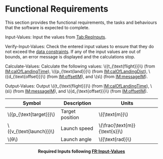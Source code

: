 # Functional Requirements

This section provides the functional requirements, the tasks and behaviours that the software is expected to complete.

Input-Values: Input the values from [Tab:ReqInputs]().

Verify-Input-Values: Check the entered input values to ensure that they do not exceed the [data constraints](./data-constraints.md). If any of the input values are out of bounds, an error message is displayed and the calculations stop.

Calculate-Values: Calculate the following values: \\({t_{\text{flight}}}\\) (from [IM:calOfLandingTime]()), \\({p_{\text{land}}}\\) (from [IM:calOfLandingDist]()), \\({d_{\text{offset}}}\\) (from [IM:offsetIM]()), and \\(s\\) (from [IM:messageIM]()).

Output-Values: Output \\({t_{\text{flight}}}\\) (from [IM:calOfLandingTime]()), \\(s\\) (from [IM:messageIM]()), and \\({d_{\text{offset}}}\\) (from [IM:offsetIM]()).

<div id="Table:ReqInputs">

|Symbol|Description|Units|
|-|-|-|
|\\({p_{\text{target}}}\\)|Target position|\\({\text{m}}\\)|
|\\({v_{\text{launch}}}\\)|Launch speed|\\(\frac{\text{m}}{\text{s}}\\)|
|\\(θ\\)|Launch angle|\\({\text{rad}}\\)|

</div>

**<p align="center">Required Inputs following <a href="">FR:Input-Values</a></p>**